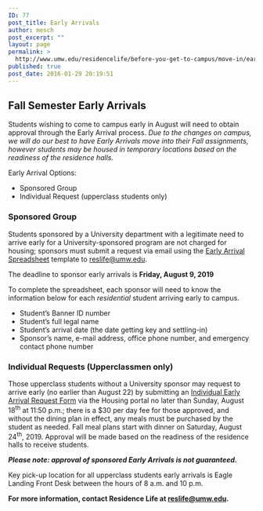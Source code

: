 ```yaml
---
ID: 77
post_title: Early Arrivals
author: mesch
post_excerpt: ""
layout: page
permalink: >
  http://www.umw.edu/residencelife/before-you-get-to-campus/move-in/early-arrivals/
published: true
post_date: 2016-01-29 20:19:51
---
```

<h2>Fall Semester Early Arrivals</h2>
Students wishing to come to campus early in August will need to obtain approval through the Early Arrival process. <em>Due to the changes on campus, we will do our best to have Early Arrivals move into their Fall assignments, however students may be housed in temporary locations based on the readiness of the residence halls.</em>

Early Arrival Options:
<ul>
 	<li>Sponsored Group</li>
 	<li>Individual Request (upperclass students only)</li>
</ul>
<h3><strong>Sponsored Group</strong></h3>
Students sponsored by a University department with a legitimate need to arrive early for a University-sponsored program are not charged for housing; sponsors must submit a request via email using the <a href="http://www.umw.edu/residencelife/wp-content/uploads/sites/30/2016/01/EarlyArrivalSpreadsheet.xlsx">Early Arrival Spreadsheet</a> template to <a href="mailto:reslife@umw.edu">reslife@umw.edu</a>.

The deadline to sponsor early arrivals is<strong> Friday, August 9, 2019</strong>

To complete the spreadsheet, each sponsor will need to know the information below for each <em>residential</em> student arriving early to campus.
<ul>
 	<li>Student’s Banner ID number</li>
 	<li>Student’s full legal name</li>
 	<li>Student’s arrival date (the date getting key and settling-in)</li>
 	<li>Sponsor’s name, e-mail address, office phone number, and emergency contact phone number</li>
</ul>
<h3>Individual Requests (Upperclassmen only)</h3>
Those upperclass students without a University sponsor may request to arrive early (no earlier than August 22) by submitting an <a href="https://umw.starrezhousing.com/starrezportal">Individual Early Arrival Request Form</a> via the Housing portal no later than Sunday, August 18<sup>th</sup> at 11:50 p.m.; there is a $30 per day fee for those approved, and without the dining plan in effect, any meals must be purchased by the student as needed. Fall meal plans start with dinner on Saturday, August 24<sup>th</sup>, 2019. Approval will be made based on the readiness of the residence halls to receive students.

<b><i>Please note: approval of sponsored Early Arrivals is not guaranteed.</i></b>

Key pick-up location for all upperclass students early arrivals is Eagle Landing Front Desk between the hours of 8 a.m. and 10 p.m.

<strong>For more information, contact Residence Life at </strong><a href="mailto:reslife@umw.edu"><strong>reslife@umw.edu</strong></a><strong>.</strong>

&nbsp;
